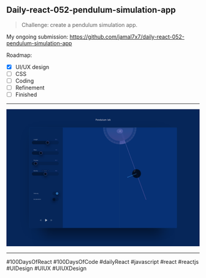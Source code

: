 ## Daily-react-052-pendulum-simulation-app

> Challenge: create a pendulum simulation app.

My ongoing submission: https://github.com/jamal7x7/daily-react-052-pendulum-simulation-app


Roadmap:

- [x] UI/UX design
- [ ] CSS
- [ ] Coding
- [ ] Refinement
- [ ] Finished

---

![Alt text](src/images/daily-react-052-pendulum-simulation-app.png?raw=true "App UI")

---

#100DaysOfReact #100DaysOfCode #dailyReact #javascript #react #reactjs #UIDesign #UIUX #UIUXDesign
